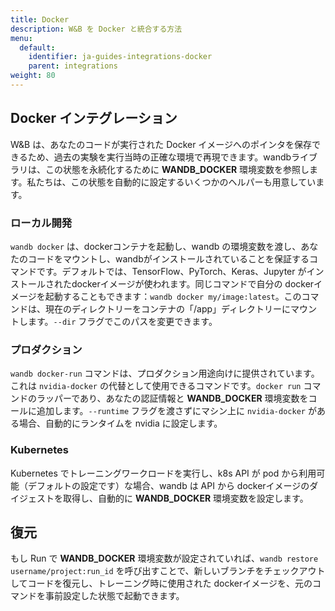 ```yaml
---
title: Docker
description: W&B を Docker と統合する方法
menu:
  default:
    identifier: ja-guides-integrations-docker
    parent: integrations
weight: 80
---
```


## Docker インテグレーション

W&B は、あなたのコードが実行された Docker イメージへのポインタを保存できるため、過去の実験を実行当時の正確な環境で再現できます。wandbライブラリは、この状態を永続化するために **WANDB_DOCKER** 環境変数を参照します。私たちは、この状態を自動的に設定するいくつかのヘルパーも用意しています。

### ローカル開発

`wandb docker` は、dockerコンテナを起動し、wandb の環境変数を渡し、あなたのコードをマウントし、wandbがインストールされていることを保証するコマンドです。デフォルトでは、TensorFlow、PyTorch、Keras、Jupyter がインストールされたdockerイメージが使われます。同じコマンドで自分の dockerイメージを起動することもできます：`wandb docker my/image:latest`。このコマンドは、現在のディレクトリーをコンテナの「/app」ディレクトリーにマウントします。`--dir` フラグでこのパスを変更できます。

### プロダクション

`wandb docker-run` コマンドは、プロダクション用途向けに提供されています。これは `nvidia-docker` の代替として使用できるコマンドです。`docker run` コマンドのラッパーであり、あなたの認証情報と **WANDB_DOCKER** 環境変数をコールに追加します。`--runtime` フラグを渡さずにマシン上に `nvidia-docker` がある場合、自動的にランタイムを nvidia に設定します。

### Kubernetes

Kubernetes でトレーニングワークロードを実行し、k8s API が pod から利用可能（デフォルトの設定です）な場合、wandb は API から dockerイメージのダイジェストを取得し、自動的に **WANDB_DOCKER** 環境変数を設定します。

## 復元

もし Run で **WANDB_DOCKER** 環境変数が設定されていれば、`wandb restore username/project:run_id` を呼び出すことで、新しいブランチをチェックアウトしてコードを復元し、トレーニング時に使用された dockerイメージを、元のコマンドを事前設定した状態で起動できます。